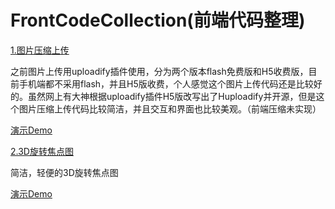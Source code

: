 # FrontCodeCollection(前端代码整理)

[1.图片压缩上传](https://github.com/Mr-houzi/FrontCodeCollection/tree/master/uploadPic)

之前图片上传用uploadify插件使用，分为两个版本flash免费版和H5收费版，目前手机端都不采用flash，并且H5版收费，个人感觉这个图片上传代码还是比较好的。虽然网上有大神根据uploadify插件H5版改写出了Huploadify并开源，但是这个图片压缩上传代码比较简洁，并且交互和界面也比较美观。（前端压缩未实现）

[演示Demo](https://mr-houzi.github.io/FrontCodeCollection/uploadPic/)

[2.3D旋转焦点图](https://github.com/Mr-houzi/FrontCodeCollection/tree/master/3DRotateBanner)

简洁，轻便的3D旋转焦点图

[演示Demo](https://mr-houzi.github.io/FrontCodeCollection/3DRotateBanner/)